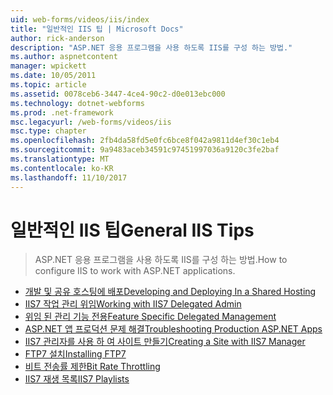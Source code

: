 ```yaml
---
uid: web-forms/videos/iis/index
title: "일반적인 IIS 팁 | Microsoft Docs"
author: rick-anderson
description: "ASP.NET 응용 프로그램을 사용 하도록 IIS를 구성 하는 방법."
ms.author: aspnetcontent
manager: wpickett
ms.date: 10/05/2011
ms.topic: article
ms.assetid: 0078ceb6-3447-4ce4-90c2-d0e013ebc000
ms.technology: dotnet-webforms
ms.prod: .net-framework
msc.legacyurl: /web-forms/videos/iis
msc.type: chapter
ms.openlocfilehash: 2fb4da58fd5e0fc6bce8f042a9811d4ef30c1eb4
ms.sourcegitcommit: 9a9483aceb34591c97451997036a9120c3fe2baf
ms.translationtype: MT
ms.contentlocale: ko-KR
ms.lasthandoff: 11/10/2017
---
```

<a name="general-iis-tips"></a><span data-ttu-id="d450f-103">일반적인 IIS 팁</span><span class="sxs-lookup"><span data-stu-id="d450f-103">General IIS Tips</span></span>
====================
> <span data-ttu-id="d450f-104">ASP.NET 응용 프로그램을 사용 하도록 IIS를 구성 하는 방법.</span><span class="sxs-lookup"><span data-stu-id="d450f-104">How to configure IIS to work with ASP.NET applications.</span></span>


- [<span data-ttu-id="d450f-105">개발 및 공유 호스팅에 배포</span><span class="sxs-lookup"><span data-stu-id="d450f-105">Developing and Deploying In a Shared Hosting</span></span>](developing-and-deploying-in-a-shared-hosting.md)
- [<span data-ttu-id="d450f-106">IIS7 작업 관리 위임</span><span class="sxs-lookup"><span data-stu-id="d450f-106">Working with IIS7 Delegated Admin</span></span>](working-with-iis7-deligated-admin.md)
- [<span data-ttu-id="d450f-107">위임 된 관리 기능 전용</span><span class="sxs-lookup"><span data-stu-id="d450f-107">Feature Specific Delegated Management</span></span>](feature-specific-delegated-management.md)
- [<span data-ttu-id="d450f-108">ASP.NET 앱 프로덕션 문제 해결</span><span class="sxs-lookup"><span data-stu-id="d450f-108">Troubleshooting Production ASP.NET Apps</span></span>](troubleshooting-production-aspnet-apps.md)
- [<span data-ttu-id="d450f-109">IIS7 관리자를 사용 하 여 사이트 만들기</span><span class="sxs-lookup"><span data-stu-id="d450f-109">Creating a Site with IIS7 Manager</span></span>](creating-a-site-with-iis7-manager.md)
- [<span data-ttu-id="d450f-110">FTP7 설치</span><span class="sxs-lookup"><span data-stu-id="d450f-110">Installing FTP7</span></span>](installing-ftp7.md)
- [<span data-ttu-id="d450f-111">비트 전송률 제한</span><span class="sxs-lookup"><span data-stu-id="d450f-111">Bit Rate Throttling</span></span>](bit-rate-throttling.md)
- [<span data-ttu-id="d450f-112">IIS7 재생 목록</span><span class="sxs-lookup"><span data-stu-id="d450f-112">IIS7 Playlists</span></span>](iis7-playlists.md)
